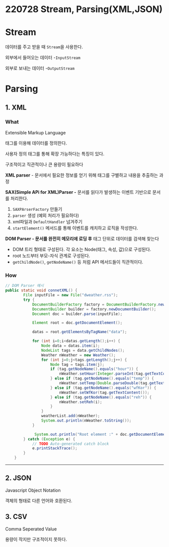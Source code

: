 # 220728 Stream, Parsing(XML,JSON)

# Stream

데이터를 주고 받을 때 `Stream`을 사용한다.

외부에서 들어오는 데이터 -`InputStream`

외부로 보내는 데이터 -`OutputStream`

# Parsing

## 1. XML

### What

Extensible Markup Language

태그를 이용해 데이터를 정의한다.

사용자 정의 태그를 통해 확장 가능하다는 특징이 있다.

구조적이고 직관적이나 큰 용량이 필요하다

**XML parser** - 문서에서 필요한 정보를 얻기 위해 태그를 구별하고 내용을 추출하는 과정

**SAX(Simple APi for XML)Parser -** 문서를 읽다가 발생하는 이벤트 기반으로 문서를 처리한다.

1. `SAXPArserFactory` 만들기
2. `parser` 생성 (예외 처리가 필요하다)
3. xml파일과 `DefaultHandler` 넘겨주기
4. `startElement()` 메서드를 통해 이벤트를 캐치하고 로직을 작성한다.

**DOM Parser - 문서를 완전히 메모리에 로딩 후** 태그 단위로 데이터를 검색해 찾는다

- DOM 트리 형태로 구성된다. 각 요소는 Node(태그, 속성, 값)으로 구성된다.
- root 노드부터 부모-자식 관계로 구성된다.
- `getChildNode()`, `getNodeName()` 등 처럼 API 메서드들이 직관적이다.

### How

```java
// DOM Parser 예시
public static void connetXML() {
		File inputFile = new File("dweather.rss");
		try {
			DocumentBuilderFactory factory = DocumentBuilderFactory.newInstance();
			DocumentBuilder builder = factory.newDocumentBuilder();
			Document doc = builder.parse(inputFile);

			Element root = doc.getDocumentElement();

			datas = root.getElementsByTagName("data");

			for (int i=0;i<datas.getLength();i++) {
				Node data = datas.item(i);
				NodeList tags = data.getChildNodes();
				Weather nWeather = new Weather();
				for (int j=0;j<tags.getLength();j++) {
					Node tag = tags.item(j);
					if (tag.getNodeName().equals("hour")) {
						nWeather.setHour(Integer.parseInt(tag.getTextContent()));
					} else if (tag.getNodeName().equals("temp")) {
						nWeather.setTemp(Double.parseDouble(tag.getTextContent()));
					} else if (tag.getNodeName().equals("wfKor")) {
						nWeather.setWfKor(tag.getTextContent());
					} else if (tag.getNodeName().equals("reh")) {
						nWeather.setReh(i);
					}
				}
				weatherList.add(nWeather);
				System.out.println(nWeather.toString());
			}

	         System.out.println("Root element :" + doc.getDocumentElement().getNodeName());
		} catch (Exception e) {
			// TODO Auto-generated catch block
			e.printStackTrace();
		}
	}
```

---

## 2. JSON

Javascript Object Notation

객체의 형태로 다른 언어와 호환된다.

## 3. CSV

Comma Seperated Value

용량이 작지만 구조적이지 못하다.
